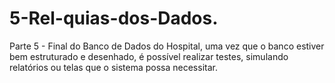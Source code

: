 # 5-Rel-quias-dos-Dados.
Parte 5 - Final do Banco de Dados do Hospital, uma vez que o banco estiver bem estruturado e desenhado, é possível realizar testes, simulando relatórios ou telas que o sistema possa necessitar. 
